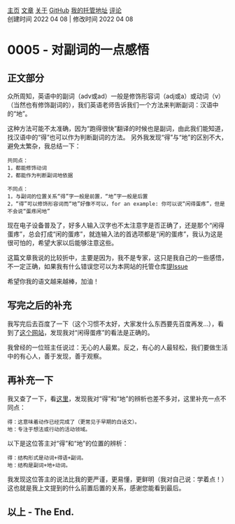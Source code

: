[主页](https://ganggangxiao.github.io/)
[文章](https://ganggangxiao.github.io/list/)
[关于](https://ganggangxiao.github.io/about/)
[GitHub](https://github.com/ganggangxiao/)
[我的托管地址](https://github.com/ganggangxiao/ganggangxiao.github.io/)
[评论](https://github.com/ganggangxiao/ganggangxiao.github.io/issues)  
创建时间 2022 04 08 | 修改时间 2022 04 08

# **0005 - 对副词的一点感悟**

## 正文部分

众所周知，英语中的副词（adv或ad）一般是修饰形容词（adj或a）或动词（v）（当然也有修饰副词的），我们英语老师告诉我们一个方法来判断副词：汉语中的“地”。

这种方法可能不太准确，因为“跑得很快”翻译的时候也是副词，由此我们能知道，找汉语中的“得”也可以作为判断副词的方法。
另外我发现“得”与“地”的区别不大，避免太繁杂，我总结一下：
    
    共同点：
    1，都能修饰动词
    2，都能作为判断副词地依据

    不同点：
    1，与副词的位置关系“得”字一般是前置，“地”字一般是后置
    2，“得”可以修饰形容词而“地”好像不可以，for an example: 你可以说“闲得蛋疼”，但是不会说“蛋疼闲地”

现在电子设备普及了，好多人输入汉字也不太注意字是否正确了，还是那个“闲得蛋疼”，总会打成“闲的蛋疼”，就连输入法的首选项都是“闲的蛋疼”，我认为这是很可怕的，希望大家以后能够注意这些。

这篇文章我说的比较折中，主要是因为，我不是专家，这只是我自己的一些感悟，不一定正确，如果我有什么错误您可以为本网站的托管仓库[提Issue](https://github.com/ganggangxiao/ganggangxiao.github.io/issues)

希望你我的语文越来越棒，加油！

## 写完之后的补充

我写完后去百度了一下（这个习惯不太好，大家发什么东西要先百度再发...），看到了[这个网站](https://zhidao.baidu.com/question/1757115797590621868.html)，发现我对“闲得蛋疼”的看法是正确的。

我曾经的一位班主任说过：无心的人最累。反之，有心的人最轻松，我们要做生活中的有心人，善于发现，善于观察。

## 再补充一下

我又查了一下，看[这里](https://zhidao.baidu.com/question/1495226712832563499.html)，发现我对“得”和“地”的辨析也差不多对，这里补充一点不同点：
    
    得：这意味着动作已经完成了（更常见于早期的白话文）。
    地：专注于想法或行动的活动领域。

以下是这位答主对“得”和“地”的位置的辨析：

    得：结构形式是动词+得语+副词。
    地：结构是副词+地+动词。

我发现这位答主的说法比我的更严谨，更易懂，更鲜明（我对自己说：学着点！）这也就是我上文提到的什么前置后置的关系，感谢您能看到最后。

## **以上 - The End.**